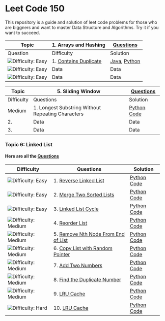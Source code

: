 # Leet Code 150
This repository is a  guide and solution of leet code problems for those who are biggners and want to master Data Structure and Algorithms.
Try it if you want to succeed. 

| Topic | 1. Arrays and Hashing | [Questions](https://github.com/MahaZainab/leetcode150/tree/main/Arrays%20and%20Hashing) |
|----------|----------|----------|
| Question | Difficulty | Solution |
|  <img src='https://img.shields.io/badge/Easy-Green' alt='Difficulty: Easy' />| 1. [ Contains Duplicate ](https://leetcode.com/problems/contains-duplicate/description/)  | [Java](https://github.com/MahaZainab/LeetCode/blob/00167ff3b855d08b64fff8233dab6c98dcc57a63/Java/Arrays/Ass1ContainDuplicates.java#L2), [Python](https://github.com/MahaZainab/leetcode150/blob/main/Arrays%20and%20Hashing/217.%20Contains%20Duplicate.ipynb)     |
| <img src='https://img.shields.io/badge/Easy-Green' alt='Difficulty: Easy' />    | Data     | Data     |
| <img src='https://img.shields.io/badge/Easy-Green' alt='Difficulty: Easy' /> | Data     | Data     |

| Topic | 5. Sliding Window | [Questions](https://github.com/MahaZainab/leetcode150/tree/main/Sliding%20Window) |
|----------|----------|----------|
|  Difficulty | Questions | Solution |
|  Medium | 1. Longest Substring Without Repeating Characters   | [Python Code](https://github.com/MahaZainab/leetcode150/blob/main/Sliding%20Window/3.%20Longest%20Substring%20Without%20Repeating%20Characters.ipynb)     |
| 2.    | Data     | Data     |
| 3.    | Data     | Data     |



### Topic 6: Linked List
#### Here are all the [Questions](https://github.com/MahaZainab/leetcode150/tree/main/Sliding%20Window)

|  Difficulty | Questions | Solution |
|----------|----------|----------|
|  <img src='https://img.shields.io/badge/Easy-Green' alt='Difficulty: Easy' />| 1. [ Reverse Linked List ](https://leetcode.com/problems/reverse-linked-list/description/)  | [Python Code](https://github.com/MahaZainab/leetcode150/blob/main/Linked%20%20List/206.%20Reverse%20Linked%20List.ipynb)     |
| <img src='https://img.shields.io/badge/Easy-Green' alt='Difficulty: Easy' /> | 2. [Merge Two Sorted Lists](https://leetcode.com/problems/merge-two-sorted-lists/description/)    | [Python Code](https://github.com/MahaZainab/leetcode150/blob/main/Linked%20%20List/21.%20Merge%20Two%20Sorted%20Lists.ipynb)     |
|<img src='https://img.shields.io/badge/Easy-Green' alt='Difficulty: Easy' />|3. [Linked List Cycle](https://leetcode.com/problems/linked-list-cycle/description/)|[Python Code](https://github.com/MahaZainab/leetcode150/blob/main/Linked%20%20List/141.%20Linked%20List%20Cycle.ipynb)|
| <img src='https://img.shields.io/badge/Medium-orange' alt='Difficulty: Medium' />  |  4.  [Reorder List](https://leetcode.com/problems/reorder-list/description/) |[Python Code](https://github.com/MahaZainab/leetcode150/blob/main/Linked%20%20List/143.%20Reorder%20List.ipynb)     |
| <img src='https://img.shields.io/badge/Medium-orange' alt='Difficulty: Medium' />  |  5.  [Remove Nth Node From End of List](https://leetcode.com/problems/remove-nth-node-from-end-of-list/description/) |[Python Code](https://github.com/MahaZainab/leetcode150/blob/main/Linked%20%20List/19.%20Remove%20Nth%20Node%20From%20End%20of%20List.ipynb)     |
| <img src='https://img.shields.io/badge/Medium-orange' alt='Difficulty: Medium' />  |  6.  [Copy List with Random Pointer](https://leetcode.com/problems/copy-list-with-random-pointer/description/) |[Python Code](https://github.com/MahaZainab/leetcode150/blob/main/Linked%20%20List/138.%20Copy%20List%20with%20Random%20Pointer.ipynb)     |
| <img src='https://img.shields.io/badge/Medium-orange' alt='Difficulty: Medium' />  |  7.  [Add Two Numbers](https://leetcode.com/problems/add-two-numbers/description/) |[Python Code](https://github.com/MahaZainab/leetcode150/blob/main/Linked%20%20List/2.%20Add%20Two%20Numbers.ipynb)     |
| <img src='https://img.shields.io/badge/Medium-orange' alt='Difficulty: Medium' />  |  8.  [Find the Duplicate Number](https://leetcode.com/problems/find-the-duplicate-number/description/) |[Python Code](https://github.com/MahaZainab/leetcode150/blob/main/Linked%20%20List/287.%20Find%20the%20Duplicate%20Number.ipynb)     |
| <img src='https://img.shields.io/badge/Medium-orange' alt='Difficulty: Medium' />  |  9.  [LRU Cache](https://leetcode.com/problems/lru-cache/description/) |[Python Code](https://github.com/MahaZainab/leetcode150/blob/main/Linked%20%20List/146.%20LRU%20Cache.ipynb)     |
| <img src='https://img.shields.io/badge/Hard-red' alt='Difficulty: Hard' />  |  10.  [LRU Cache](https://leetcode.com/problems/lru-cache/description/) |[Python Code](https://github.com/MahaZainab/leetcode150/blob/main/Linked%20%20List/146.%20LRU%20Cache.ipynb)     |

